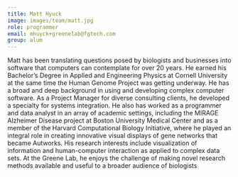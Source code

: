 ```yaml
---
title: Matt Hyuck
image: images/team/matt.jpg
role: programmer
email: mhuyck+greenelab@fgtech.com
group: alum
---
```


Matt has been translating questions posed by biologists and businesses into software that computers can contemplate for over 20 years.
He earned his Bachelor’s Degree in Applied and Engineering Physics at Cornell University at the same time the Human Genome Project was getting underway.
He has a broad and deep background in using and developing complex computer software.
As a Project Manager for diverse consulting clients, he developed a specialty for systems integration.
He also has worked as a programmer and data analyst in an array of academic settings, including the MIRAGE Alzheimer Disease project at Boston University Medical Center and as a member of the Harvard Computational Biology Initiative, where he played an integral role in creating innovative visual displays of gene networks that became Autworks.
His research interests include visualization of information and human-computer interaction as applied to complex data sets.
At the Greene Lab, he enjoys the challenge of making novel research methods available and useful to a broader audience of biologists
